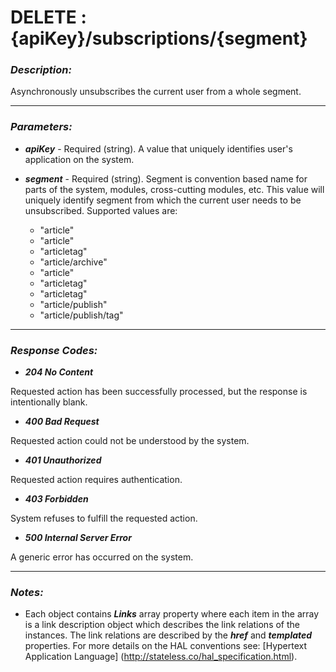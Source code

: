 
# DELETE : {apiKey}/subscriptions/{segment} 

### *Description:* 
Asynchronously unsubscribes the current user from a whole segment. 



* * *
### *Parameters:*


- ***apiKey*** - Required (string). A value that uniquely identifies user&#39;s application on the system. 


- ***segment*** - Required (string). Segment is convention based name for parts of the system, modules, cross-cutting modules, etc. This value
            will uniquely identify segment from which the current user needs to be unsubscribed. Supported values are:
	- "article"
	- "article"
	- "articletag"
	- "article/archive"
	- "article"
	- "articletag"
	- "articletag"
	- "article/publish"
	- "article/publish/tag"



* * *
### *Response Codes:*


- ***204  No Content*** 

 Requested action has been successfully processed, but the response is intentionally blank. 


- ***400  Bad Request*** 

 Requested action could not be understood by the system. 


- ***401  Unauthorized*** 

 Requested action requires authentication. 


- ***403  Forbidden*** 

 System refuses to fulfill the requested action. 


- ***500  Internal Server Error*** 

 A generic error has occurred on the system. 



* * *
### *Notes:* 
- Each object contains ***Links*** array property where each item in the array is a link description object which describes the link relations of the instances. The link relations are described by the ***href*** and ***templated*** properties. For more details on the HAL conventions see: [Hypertext Application Language] (http://stateless.co/hal_specification.html).

